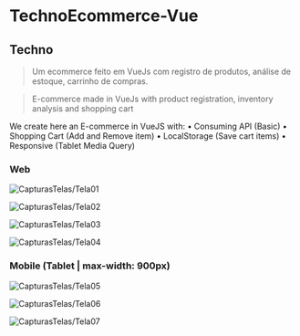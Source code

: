# TechnoEcommerce-Vue

## Techno

> Um ecommerce feito em VueJs com registro de produtos, análise de estoque, carrinho de compras.

> E-commerce made in VueJs with product registration, inventory analysis and shopping cart

We create here an E-commerce in VueJS with:
• Consuming API (Basic)
• Shopping Cart (Add and Remove item)
• LocalStorage (Save cart items)
• Responsive (Tablet Media Query)

### Web

![CapturasTelas/Tela01](https://github.com/KlaytonJr/TechnoEcommerce-Vue/blob/main/CapturasTelas/Tela01.png)

![CapturasTelas/Tela02](https://github.com/KlaytonJr/TechnoEcommerce-Vue/blob/main/CapturasTelas/Tela02.png)

![CapturasTelas/Tela03](https://github.com/KlaytonJr/TechnoEcommerce-Vue/blob/main/CapturasTelas/Tela03.png)

![CapturasTelas/Tela04](https://github.com/KlaytonJr/TechnoEcommerce-Vue/blob/main/CapturasTelas/Tela04.png)

### Mobile (Tablet | max-width: 900px)

![CapturasTelas/Tela05](https://github.com/KlaytonJr/TechnoEcommerce-Vue/blob/main/CapturasTelas/Tela05.png)

![CapturasTelas/Tela06](https://github.com/KlaytonJr/TechnoEcommerce-Vue/blob/main/CapturasTelas/Tela06.png)

![CapturasTelas/Tela07](https://github.com/KlaytonJr/TechnoEcommerce-Vue/blob/main/CapturasTelas/Tela07.png)

